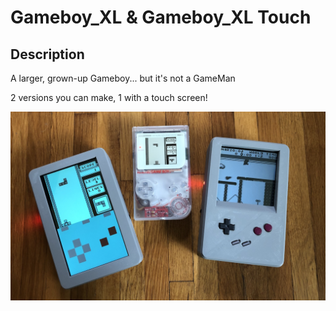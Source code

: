 # Gameboy_XL & Gameboy_XL Touch

## Description
A larger, grown-up Gameboy... but it's not a GameMan

2 versions you can make, 1 with a touch screen!

![preview](https://github.com/joeostrander/gameboy_xl/blob/main/images/preview.jpg?raw=true)
